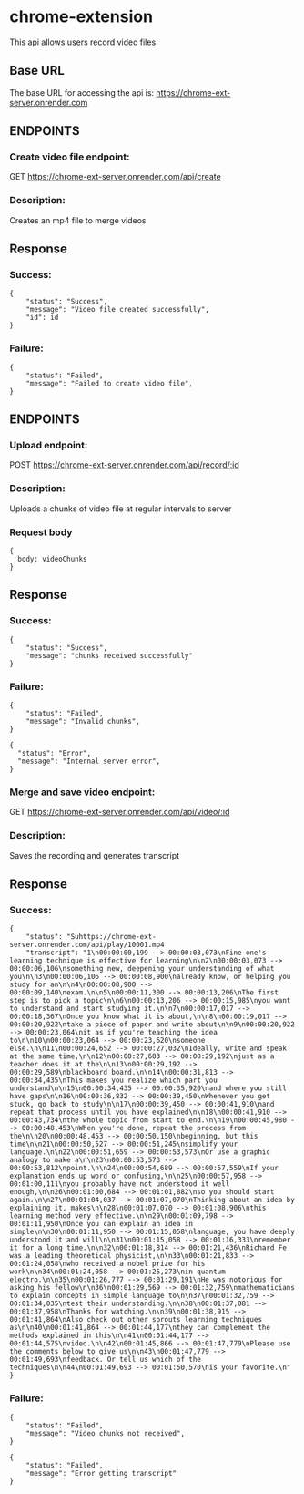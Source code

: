 # chrome-extension
This api allows users record video files

## Base URL
The base URL for accessing the api is:
https://chrome-ext-server.onrender.com

## ENDPOINTS
### Create video file endpoint:
GET https://chrome-ext-server.onrender.com/api/create
### Description: 
Creates an mp4 file to merge videos

## Response
### Success:
```
{
    "status": "Success",
    "message": "Video file created successfully",
    "id": id
}
```
### Failure:
```
{
    "status": "Failed",
    "message": "Failed to create video file",
}
```

## ENDPOINTS
### Upload endpoint:
POST https://chrome-ext-server.onrender.com/api/record/:id
### Description: 
Uploads a chunks of video file at regular intervals to server

### Request body
```
{
  body: videoChunks
}
```

## Response
### Success:
```
{
    "status": "Success",
    "message": "chunks received successfully"
}
```
### Failure:
```
{
    "status": "Failed",
    "message": "Invalid chunks",
}
```
```
{
  "status": "Error",
  "message": "Internal server error",
}
```

### Merge and save video endpoint:
GET https://chrome-ext-server.onrender.com/api/video/:id
### Description: 
Saves the recording and generates transcript 

## Response
### Success:
```
{
    "status": "Suhttps://chrome-ext-server.onrender.com/api/play/10001.mp4
    "transcript": "1\n00:00:00,199 --> 00:00:03,073\nFine one's learning technique is effective for learning\n\n2\n00:00:03,073 --> 00:00:06,106\nsomething new, deepening your understanding of what you\n\n3\n00:00:06,106 --> 00:00:08,900\nalready know, or helping you study for an\n\n4\n00:00:08,900 --> 00:00:09,140\nexam.\n\n5\n00:00:11,300 --> 00:00:13,206\nThe first step is to pick a topic\n\n6\n00:00:13,206 --> 00:00:15,985\nyou want to understand and start studying it.\n\n7\n00:00:17,017 --> 00:00:18,367\nOnce you know what it is about,\n\n8\n00:00:19,017 --> 00:00:20,922\ntake a piece of paper and write about\n\n9\n00:00:20,922 --> 00:00:23,064\nit as if you're teaching the idea to\n\n10\n00:00:23,064 --> 00:00:23,620\nsomeone else.\n\n11\n00:00:24,652 --> 00:00:27,032\nIdeally, write and speak at the same time,\n\n12\n00:00:27,603 --> 00:00:29,192\njust as a teacher does it at the\n\n13\n00:00:29,192 --> 00:00:29,589\nblackboard board.\n\n14\n00:00:31,813 --> 00:00:34,435\nThis makes you realize which part you understand\n\n15\n00:00:34,435 --> 00:00:35,920\nand where you still have gaps\n\n16\n00:00:36,832 --> 00:00:39,450\nWhenever you get stuck, go back to study\n\n17\n00:00:39,450 --> 00:00:41,910\nand repeat that process until you have explained\n\n18\n00:00:41,910 --> 00:00:43,734\nthe whole topic from start to end.\n\n19\n00:00:45,980 --> 00:00:48,453\nWhen you're done, repeat the process from the\n\n20\n00:00:48,453 --> 00:00:50,150\nbeginning, but this time\n\n21\n00:00:50,527 --> 00:00:51,245\nsimplify your language.\n\n22\n00:00:51,659 --> 00:00:53,573\nOr use a graphic analogy to make a\n\n23\n00:00:53,573 --> 00:00:53,812\npoint.\n\n24\n00:00:54,689 --> 00:00:57,559\nIf your explanation ends up word or confusing,\n\n25\n00:00:57,958 --> 00:01:00,111\nyou probably have not understood it well enough,\n\n26\n00:01:00,684 --> 00:01:01,882\nso you should start again.\n\n27\n00:01:04,037 --> 00:01:07,070\nThinking about an idea by explaining it, makes\n\n28\n00:01:07,070 --> 00:01:08,906\nthis learning method very effective.\n\n29\n00:01:09,798 --> 00:01:11,950\nOnce you can explain an idea in simple\n\n30\n00:01:11,950 --> 00:01:15,058\nlanguage, you have deeply understood it and will\n\n31\n00:01:15,058 --> 00:01:16,333\nremember it for a long time.\n\n32\n00:01:18,814 --> 00:01:21,436\nRichard Fe was a leading theoretical physicist,\n\n33\n00:01:21,833 --> 00:01:24,058\nwho received a nobel prize for his work\n\n34\n00:01:24,058 --> 00:01:25,273\nin quantum electro.\n\n35\n00:01:26,777 --> 00:01:29,191\nHe was notorious for asking his fellow\n\n36\n00:01:29,569 --> 00:01:32,759\nmathematicians to explain concepts in simple language to\n\n37\n00:01:32,759 --> 00:01:34,035\ntest their understanding.\n\n38\n00:01:37,081 --> 00:01:37,958\nThanks for watching.\n\n39\n00:01:38,915 --> 00:01:41,864\nAlso check out other sprouts learning techniques as\n\n40\n00:01:41,864 --> 00:01:44,177\nthey can complement the methods explained in this\n\n41\n00:01:44,177 --> 00:01:44,575\nvideo.\n\n42\n00:01:45,866 --> 00:01:47,779\nPlease use the comments below to give us\n\n43\n00:01:47,779 --> 00:01:49,693\nfeedback. Or tell us which of the techniques\n\n44\n00:01:49,693 --> 00:01:50,570\nis your favorite.\n"
}
```
### Failure:
```
{
    "status": "Failed",
    "message": "Video chunks not received",
}
```
```
{
    "status": "Failed",
    "message": "Error getting transcript"
}
```
